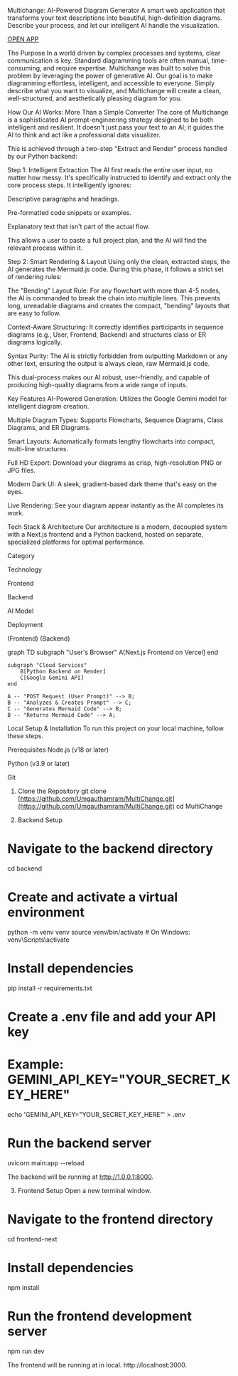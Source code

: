 Multichange: AI-Powered Diagram Generator
A smart web application that transforms your text descriptions into beautiful, high-definition diagrams. Describe your process, and let our intelligent AI handle the visualization.

<a href="https://multi-change.vercel.app" target="_blank">
<div>OPEN APP</div>
</a>

The Purpose
In a world driven by complex processes and systems, clear communication is key. Standard diagramming tools are often manual, time-consuming, and require expertise. Multichange was built to solve this problem by leveraging the power of generative AI. Our goal is to make diagramming effortless, intelligent, and accessible to everyone. Simply describe what you want to visualize, and Multichange will create a clean, well-structured, and aesthetically pleasing diagram for you.

How Our AI Works: More Than a Simple Converter
The core of Multichange is a sophisticated AI prompt-engineering strategy designed to be both intelligent and resilient. It doesn't just pass your text to an AI; it guides the AI to think and act like a professional data visualizer.

This is achieved through a two-step "Extract and Render" process handled by our Python backend:

Step 1: Intelligent Extraction
The AI first reads the entire user input, no matter how messy. It's specifically instructed to identify and extract only the core process steps. It intelligently ignores:

Descriptive paragraphs and headings.

Pre-formatted code snippets or examples.

Explanatory text that isn't part of the actual flow.

This allows a user to paste a full project plan, and the AI will find the relevant process within it.

Step 2: Smart Rendering & Layout
Using only the clean, extracted steps, the AI generates the Mermaid.js code. During this phase, it follows a strict set of rendering rules:

The "Bending" Layout Rule: For any flowchart with more than 4-5 nodes, the AI is commanded to break the chain into multiple lines. This prevents long, unreadable diagrams and creates the compact, "bending" layouts that are easy to follow.

Context-Aware Structuring: It correctly identifies participants in sequence diagrams (e.g., User, Frontend, Backend) and structures class or ER diagrams logically.

Syntax Purity: The AI is strictly forbidden from outputting Markdown or any other text, ensuring the output is always clean, raw Mermaid.js code.

This dual-process makes our AI robust, user-friendly, and capable of producing high-quality diagrams from a wide range of inputs.

Key Features
AI-Powered Generation: Utilizes the Google Gemini model for intelligent diagram creation.

Multiple Diagram Types: Supports Flowcharts, Sequence Diagrams, Class Diagrams, and ER Diagrams.

Smart Layouts: Automatically formats lengthy flowcharts into compact, multi-line structures.

Full HD Export: Download your diagrams as crisp, high-resolution PNG or JPG files.

Modern Dark UI: A sleek, gradient-based dark theme that's easy on the eyes.

Live Rendering: See your diagram appear instantly as the AI completes its work.

Tech Stack & Architecture
Our architecture is a modern, decoupled system with a Next.js frontend and a Python backend, hosted on separate, specialized platforms for optimal performance.

Category

Technology

Frontend



Backend



AI Model



Deployment

(Frontend)  (Backend)

graph TD
    subgraph "User's Browser"
        A[Next.js Frontend on Vercel]
    end

    subgraph "Cloud Services"
        B[Python Backend on Render]
        C[Google Gemini API]
    end

    A -- "POST Request (User Prompt)" --> B;
    B -- "Analyzes & Creates Prompt" --> C;
    C -- "Generates Mermaid Code" --> B;
    B -- "Returns Mermaid Code" --> A;

Local Setup & Installation
To run this project on your local machine, follow these steps.

Prerequisites
Node.js (v18 or later)

Python (v3.9 or later)

Git

1. Clone the Repository
git clone [https://github.com/Umgauthamram/MultiChange.git](https://github.com/Umgauthamram/MultiChange.git)
cd MultiChange

2. Backend Setup
# Navigate to the backend directory
cd backend

# Create and activate a virtual environment
python -m venv venv
source venv/bin/activate  # On Windows: venv\Scripts\activate

# Install dependencies
pip install -r requirements.txt

# Create a .env file and add your API key
# Example: GEMINI_API_KEY="YOUR_SECRET_KEY_HERE"
echo 'GEMINI_API_KEY="YOUR_SECRET_KEY_HERE"' > .env

# Run the backend server
uvicorn main:app --reload

The backend will be running at http://1.0.0.1:8000.

3. Frontend Setup
Open a new terminal window.

# Navigate to the frontend directory
cd frontend-next

# Install dependencies
npm install

# Run the frontend development server
npm run dev

The frontend will be running at in local. http://localhost:3000.